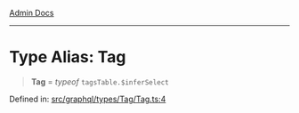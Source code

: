 [Admin Docs](/)

***

# Type Alias: Tag

> **Tag** = *typeof* `tagsTable.$inferSelect`

Defined in: [src/graphql/types/Tag/Tag.ts:4](https://github.com/PurnenduMIshra129th/talawa-api/blob/6dd1cb0af1891b88aa61534ec8a6180536cd264f/src/graphql/types/Tag/Tag.ts#L4)
